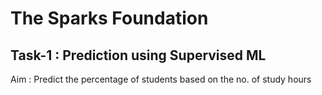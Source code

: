# The Sparks Foundation
## Task-1 : Prediction using Supervised ML
Aim : Predict the percentage of students based on the no. of study hours
